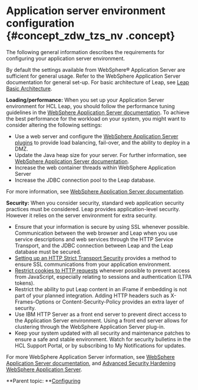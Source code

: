 # Application server environment configuration {#concept_zdw_tzs_nv .concept}

The following general information describes the requirements for configuring your application server environment.

By default the settings available from WebSphere® Application Server are sufficient for general usage. Refer to the WebSphere Application Server documentation for general set-up. For basic architecture of Leap, see [Leap Basic Architecture](in_basic_architecture.md).

**Loading/performance:** When you set up your Application Server environment for HCL Leap, you should follow the performance tuning guidelines in the [WebSphere Application Server documentation](https://www.ibm.com/support/knowledgecenter/SSAW57_8.5.5/com.ibm.websphere.nd.doc/ae/welc6toptuning.html). To achieve the best performance for the workload on your system, you might want to consider altering the following settings:

-   Use a web server and configure the [WebSphere Application Server plugins](http://www.ibm.com/support/knowledgecenter/SSAW57_8.5.5/com.ibm.websphere.nd.doc/ae/tins_webplugins.html) to provide load balancing, fail-over, and the ability to deploy in a DMZ.
-   Update the Java heap size for your server. For further information, see [WebSphere Application Server documentation](http://www.ibm.com/support/knowledgecenter/SSAW57_8.5.5/com.ibm.websphere.nd.doc/ae/tprf_tunejvm_v61.html?lang=en).
-   Increase the web container threads within WebSphere Application Server
-   Increase the JDBC connection pool to the Leap database.

For more information, see [WebSphere Application Server documentation](http://www.ibm.com/support/knowledgecenter/SSAW57_8.5.5/com.ibm.websphere.nd.doc/ae/welc6toptuning.html?lang=en).

**Security:** When you consider security, standard web application security practices must be considered. Leap provides application-level security. However it relies on the server environment for extra security.

-   Ensure that your information is secure by using SSL whenever possible. Communication between the web browser and Leap when you use service descriptions and web services through the HTTP Service Transport, and the JDBC connection between Leap and the Leap database must be secured.
-   [Setting up an HTTP Strict Transport Security](http://www.ibm.com/support/knowledgecenter/SSAW57_8.5.5/com.ibm.websphere.ihs.doc/ihs/tihs_hsts.html) provides a method to ensure SSL communications from your application environment.
-   [Restrict cookies to HTTP requests](http://www.ibm.com/developerworks/websphere/techjournal/1210_lansche/1210_lansche.html#step29) whenever possible to prevent access from JavaScript, especially relating to sessions and authentication \(LTPA tokens\).
-   Restrict the ability to put Leap content in an iFrame if embedding is not part of your planned integration. Adding HTTP headers such as X-Frames-Options or Content-Security-Policy provides an extra layer of security.
-   Use IBM HTTP Server as a front end server to prevent direct access to the Application Server environment. Using a front end server allows for clustering through the WebSphere Application Server plug-in.
-   Keep your system updated with all security and maintenance patches to ensure a safe and stable environment. Watch for security bulletins in the HCL Support Portal, or by subscribing to My Notifications for updates.

For more WebSphere Application Server information, see [WebSphere Application Server documentation](http://www.ibm.com/support/knowledgecenter/SSAW57_8.5.5/com.ibm.websphere.nd.doc/ae/tfullp_sec.html), and [Advanced Security Hardening WebSphere Application Server](http://www.ibm.com/developerworks/websphere/techjournal/1210_lansche/1210_lansche.html).

**Parent topic: **[Configuring](co_config_toc.md)

